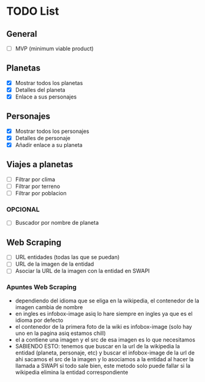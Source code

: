 # TODO List

## General

- [ ] MVP (minimum viable product)

## Planetas

- [x] Mostrar todos los planetas
- [x] Detalles del planeta
- [x] Enlace a sus personajes

## Personajes

- [x] Mostrar todos los personajes
- [x] Detalles de personaje
- [x] Añadir enlace a su planeta

## Viajes a planetas

- [ ] Filtrar por clima
- [ ] Filtrar por terreno
- [ ] Filtrar por poblacion

### OPCIONAL

- [ ] Buscador por nombre de planeta

## Web Scraping

- [ ] URL entidades (todas las que se puedan)
- [ ] URL de la imagen de la entidad
- [ ] Asociar la URL de la imagen con la entidad en SWAPI

### Apuntes Web Scraping

- dependiendo del idioma que se eliga en la wikipedia, el contenedor de la imagen cambia de nombre
- en ingles es infobox-image asiq lo hare siempre en ingles ya que es el idioma por defecto
- el contenedor de la primera foto de la wiki es infobox-image (solo hay uno en la pagina asiq estamos chill)
- el a contiene una imagen y el src de esa imagen es lo que necesitamos
- SABIENDO ESTO:
tenemos que buscar en la url de la wikipedia la entidad (planeta, personaje, etc) y buscar el infobox-image de la url
de ahi sacamos el src de la imagen y lo asociamos a la entidad al hacer la llamada a SWAPI
si todo sale bien, este metodo solo puede fallar si la wikipedia elimina la entidad correspondiente
